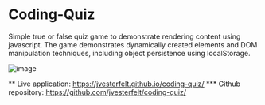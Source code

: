 # Coding-Quiz

Simple true or false quiz game to demonstrate rendering content using javascript. The game demonstrates dynamically created elements and DOM manipulation techniques, including object persistence using localStorage. 

![image](https://user-images.githubusercontent.com/81572838/120331896-7a2e8f80-c2ab-11eb-8726-c9e87ae117e5.png)

** Live application: https://jvesterfelt.github.io/coding-quiz/
*** Github repository: https://github.com/jvesterfelt/coding-quiz/
